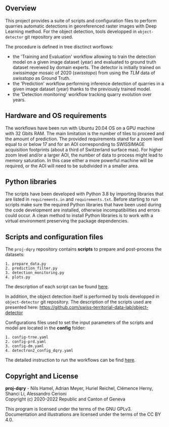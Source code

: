 ## Overview

This project provides a suite of scripts and configuration files to perform quarries automatic detections in georeferenced raster images with Deep Learning method. For the object detection, tools developped in `object-detector` git repository are used. 

The procedure is defined in tree disctinct worflows:
* the 'Training and Evaluation' workflow allowing to train the detection model on a given image dataset (year) and evaluated to ground truth dataset reveiwed by domain experts. The detector is initially trained on _swissimage_ mosaic of 2020 (_swisstopo_) from using the _TLM_ data of _swisstopo_ as Ground Truth.
* the 'Prediction' workflow performing inference detection of quarries in a given image dataset (year) thanks to the previously trained model.
* the 'Detection monitoring' workflow tracking quarry evolution over years.


## Hardware and OS requirements

The workflows have been run with Ubuntu 20.04 OS on a GPU machine with 32 Gbits RAM. The main limitation is the number of tiles to proceed and the amount of prediction. The provided requirements stand for a zoom level equal to or below 17 and for an AOI corresponding to SWISSIMAGE acquisition footprints (about a third of Switzerland surface max). For higher zoom level and/or a larger AOI, the number of data to process might lead to memory saturation. In this case either a more powerful machine will be required, or the AOI will need to be subdivided in a smaller area.

## Python libraries

The scripts have been developed with Python 3.8 by importing libraries that are listed in `requirements.in` and `requirements.txt`. Before starting to run scripts make sure the required Python libraries that have been used during the code development are installed, otherwise incompatibilities and errors could occur. A clean method to install Python libraries is to work with a virtual environment preserving the package dependencies.

## Scripts and configuration files

The `proj-dqry` repository contains **scripts** to prepare and post-process the datasets: 

    1. prepare_data.py 
    2. prediction_filter.py 
    3. detection_monitoring.py
    4. plots.py 

The description of each script can be found [here](/scripts/README.md).  

In addition, the object detection itself is performed by tools developped in `object-detector` git repository. The description of the scripts used are presented here: https://github.com/swiss-territorial-data-lab/object-detector

Configurations files used to set the input parameters of the scripts and model are located in the **config** folder:

    1. config-trne.yaml
    2. config-prd.yaml
    3. config-dm.yaml
    4. detectron2_config_dqry.yaml

 The detailed instruction to run the workflows can be find [here](/config/README.md).

## Copyright and License
 
**proj-dqry** - Nils Hamel, Adrian Meyer, Huriel Reichel, Clémence Herny, Shanci Li, Alessandro Cerioni <br >
Copyright (c) 2020-2022 Republic and Canton of Geneva

This program is licensed under the terms of the GNU GPLv3. Documentation and illustrations are licensed under the terms of the CC BY 4.0.